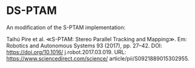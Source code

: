 # DS-PTAM

An modification of the S-PTAM implementation:

Taihú Pire et al. ≪S-PTAM: Stereo Parallel Tracking and Mapping≫. Em: Robotics and
Autonomous Systems 93 (2017), pp. 27–42. DOI: https://doi.org/10.1016/
j.robot.2017.03.019. URL: https://www.sciencedirect.com/science/
article/pii/S0921889015302955.
